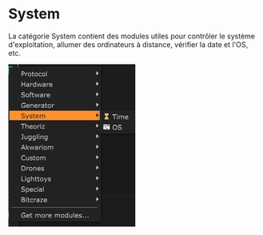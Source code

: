 # System

La catégorie System contient des modules utiles pour contrôler le système d'exploitation, allumer des ordinateurs à distance, vérifier la date et l'OS, etc.

![](../../.gitbook/assets/menu_system.png)


